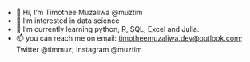 - 👋 Hi, I’m Timothee Muzaliwa @muztim
- 👀 I’m interested in data science
- 🌱 I’m currently learning python, R, SQL, Excel and Julia.
- 📫 you can reach me on email: timotheemuzaliwa.dev@outlook.com; Twitter @timmuz; Instagram @muztim

<!---
muztim/muztim is a ✨ special ✨ repository because its `README.md` (this file) appears on your GitHub profile.
You can click the Preview link to take a look at your changes.
--->
